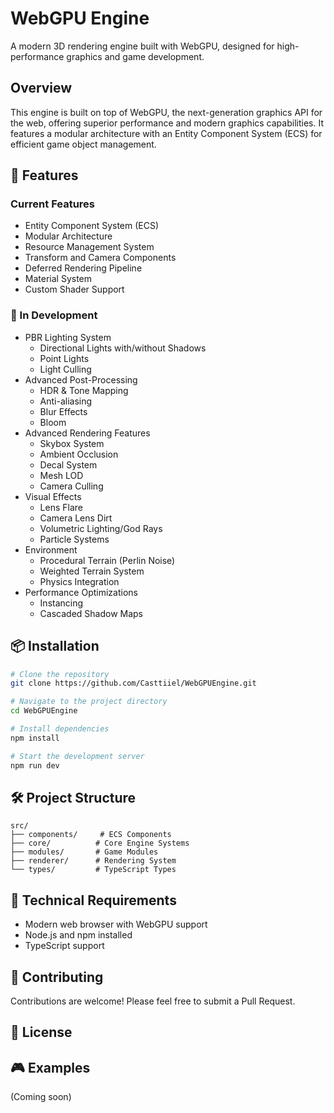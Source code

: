 # WebGPU Engine

A modern 3D rendering engine built with WebGPU, designed for high-performance graphics and game development.

## Overview

This engine is built on top of WebGPU, the next-generation graphics API for the web, offering superior performance and modern graphics capabilities. It features a modular architecture with an Entity Component System (ECS) for efficient game object management.

## 🚀 Features

### Current Features
- Entity Component System (ECS)
- Modular Architecture
- Resource Management System
- Transform and Camera Components
- Deferred Rendering Pipeline
- Material System
- Custom Shader Support

### 🔄 In Development
- PBR Lighting System
  - Directional Lights with/without Shadows
  - Point Lights
  - Light Culling
- Advanced Post-Processing
  - HDR & Tone Mapping
  - Anti-aliasing
  - Blur Effects
  - Bloom
- Advanced Rendering Features
  - Skybox System
  - Ambient Occlusion
  - Decal System
  - Mesh LOD
  - Camera Culling
- Visual Effects
  - Lens Flare
  - Camera Lens Dirt
  - Volumetric Lighting/God Rays
  - Particle Systems
- Environment
  - Procedural Terrain (Perlin Noise)
  - Weighted Terrain System
  - Physics Integration
- Performance Optimizations
  - Instancing
  - Cascaded Shadow Maps

## 📦 Installation

```bash
# Clone the repository
git clone https://github.com/Casttiiel/WebGPUEngine.git

# Navigate to the project directory
cd WebGPUEngine

# Install dependencies
npm install

# Start the development server
npm run dev
```

## 🛠️ Project Structure

```
src/
├── components/     # ECS Components
├── core/          # Core Engine Systems
├── modules/       # Game Modules
├── renderer/      # Rendering System
└── types/         # TypeScript Types
```

## 🔧 Technical Requirements

- Modern web browser with WebGPU support
- Node.js and npm installed
- TypeScript support

## 🤝 Contributing

Contributions are welcome! Please feel free to submit a Pull Request.

## 📜 License


## 🎮 Examples

(Coming soon)